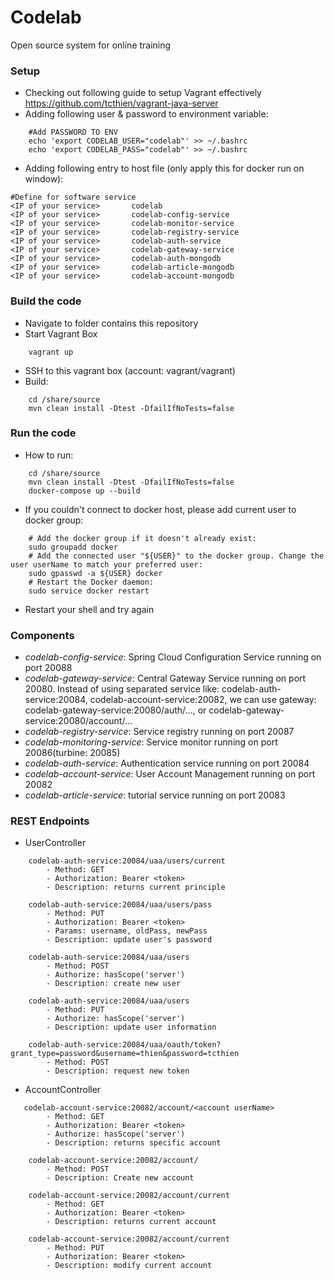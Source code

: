 # Codelab
Open source system for online training 


### Setup
- Checking out following guide to setup Vagrant effectively https://github.com/tcthien/vagrant-java-server
- Adding following user & password to environment variable:
```
    #Add PASSWORD TO ENV
    echo 'export CODELAB_USER="codelab"' >> ~/.bashrc
    echo 'export CODELAB_PASS="codelab"' >> ~/.bashrc
```
- Adding following entry to host file (only apply this for docker run on window):
```
#Define for software service
<IP of your service>       codelab
<IP of your service>       codelab-config-service
<IP of your service>       codelab-monitor-service
<IP of your service>       codelab-registry-service
<IP of your service>       codelab-auth-service
<IP of your service>       codelab-gateway-service
<IP of your service>       codelab-auth-mongodb
<IP of your service>       codelab-article-mongodb
<IP of your service>       codelab-account-mongodb
```

### Build the code
- Navigate to folder contains this repository
- Start Vagrant Box
```
    vagrant up
```
- SSH to this vagrant box (account: vagrant/vagrant)
- Build:
```
    cd /share/source
    mvn clean install -Dtest -DfailIfNoTests=false
```

### Run the code
- How to run:
```
    cd /share/source
    mvn clean install -Dtest -DfailIfNoTests=false
    docker-compose up --build
```
- If you couldn't connect to docker host, please add current user to docker group:
```
    # Add the docker group if it doesn't already exist:
    sudo groupadd docker
    # Add the connected user "${USER}" to the docker group. Change the user userName to match your preferred user:
    sudo gpasswd -a ${USER} docker
    # Restart the Docker daemon:
    sudo service docker restart
```
- Restart your shell and try again

### Components
- _codelab-config-service_: Spring Cloud Configuration Service running on port 20088
- _codelab-gateway-service_: Central Gateway Service running on port 20080. Instead of using separated service like: codelab-auth-service:20084, codelab-account-service:20082, we can use gateway: codelab-gateway-service:20080/auth/..., or codelab-gateway-service:20080/account/...
- _codelab-registry-service_: Service registry running on port 20087
- _codelab-monitoring-service_: Service monitor running on port 20086(turbine: 20085)
- _codelab-auth-service_: Authentication service running on port 20084
- _codelab-account-service_: User Account Management running on port 20082
- _codelab-article-service_: tutorial service running on port 20083

### REST Endpoints
- UserController
```
    codelab-auth-service:20084/uaa/users/current
        - Method: GET
        - Authorization: Bearer <token>
        - Description: returns current principle
    
    codelab-auth-service:20084/uaa/users/pass
        - Method: PUT
        - Authorization: Bearer <token>
        - Params: username, oldPass, newPass
        - Description: update user's password
    
    codelab-auth-service:20084/uaa/users
        - Method: POST
        - Authorize: hasScope('server')
        - Description: create new user
    
    codelab-auth-service:20084/uaa/users
        - Method: PUT
        - Authorize: hasScope('server')
        - Description: update user information
    
    codelab-auth-service:20084/uaa/oauth/token?grant_type=password&username=thien&password=tcthien
        - Method: POST
        - Description: request new token
```

- AccountController
```
   codelab-account-service:20082/account/<account userName>
        - Method: GET
        - Authorization: Bearer <token>
        - Authorize: hasScope('server')
        - Description: returns specific account
    
    codelab-account-service:20082/account/
        - Method: POST
        - Description: Create new account
    
    codelab-account-service:20082/account/current
        - Method: GET
        - Authorization: Bearer <token>
        - Description: returns current account
    
    codelab-account-service:20082/account/current
        - Method: PUT
        - Authorization: Bearer <token>
        - Description: modify current account
```

